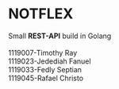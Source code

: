 # NOTFLEX
Small **REST-API** build in Golang<br><br>
1119007-Timothy Ray<br>
1119023-Jedediah Fanuel<br>
1119033-Fedly Septian<br>
1119045-Rafael Christo<br>
